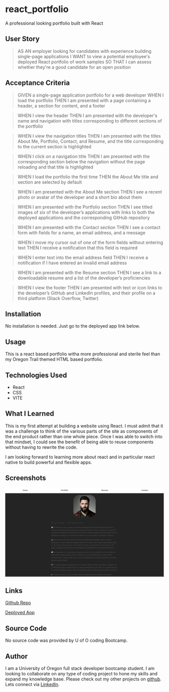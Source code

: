 # react_portfolio

A professional looking portfolio built with React


## User Story

>AS AN employer looking for candidates with experience building single-page applications
>I WANT to view a potential employee's deployed React portfolio of work samples
>SO THAT I can assess whether they're a good candidate for an open position


## Acceptance Criteria

>GIVEN a single-page application portfolio for a web developer
>WHEN I load the portfolio
>THEN I am presented with a page containing a header, a section for content, and a footer

>WHEN I view the header
>THEN I am presented with the developer's name and navigation with titles corresponding to different sections of the portfolio

>WHEN I view the navigation titles
>THEN I am presented with the titles About Me, Portfolio, Contact, and Resume, and the title corresponding to the current section is highlighted

>WHEN I click on a navigation title
>THEN I am presented with the corresponding section below the navigation without the page reloading and that title is highlighted

>WHEN I load the portfolio the first time
>THEN the About Me title and section are selected by default

>WHEN I am presented with the About Me section
>THEN I see a recent photo or avatar of the developer and a short bio about them

>WHEN I am presented with the Portfolio section
>THEN I see titled images of six of the developer’s applications with links to both the deployed applications and the corresponding GitHub repository

>WHEN I am presented with the Contact section
>THEN I see a contact form with fields for a name, an email address, and a message

>WHEN I move my cursor out of one of the form fields without entering text
>THEN I receive a notification that this field is required

>WHEN I enter text into the email address field
>THEN I receive a notification if I have entered an invalid email address

>WHEN I am presented with the Resume section
>THEN I see a link to a downloadable resume and a list of the developer’s proficiencies

>WHEN I view the footer
>THEN I am presented with text or icon links to the developer’s GitHub and LinkedIn profiles, and their profile on a third platform (Stack Overflow, Twitter) 


## Installation

No installation is needed. Just go to the deployed app link below.

## Usage

This is a react based portfolio witha more professional and sterile feel than my Oregon Trail themed HTML based portfolio.

## Technologies Used

- React
- CSS
- VITE

## What I Learned

This is my first attempt at building a website using React. I must admit that it was a challenge to think of the various parts of the site as components of the end product rather than one whole piece. Once I was able to switch into that mindset, I could see the benefit of being able to reuse components without having to rewrite the code.

I am looking forward to learning more about react and in particular react native to build powerful and flexible apps.

## Screenshots
![Homescreen](src/assets/images/homescreen.png)


## Links

[Github Repo](https://github.com/TorySnopl/react_portfolio)

[Deployed App](https://torysnopl.github.io/react_portfolio/)

## Source Code

No source code was provided by U of O coding Bootcamp.


## Author

I am a University of Oregon full stack developer bootcamp student. I am looking to collaborate on any type of coding project to hone my skills and expand my knowledge base. Please check out my other projects on [github](https://github.com/TorySnopl). Lets connect via [LinkedIn](https://www.linkedin.com/in/tory-snopl-70b00a283/).




